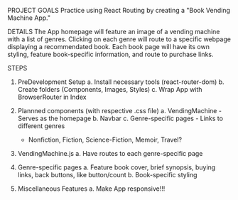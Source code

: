 PROJECT GOALS
Practice using React Routing by creating a "Book Vending Machine App." 

DETAILS
The App homepage will feature an image of a vending machine with a list of genres. Clicking on each genre will route to a specific webpage displaying a recommendated book. Each book page will have its own styling, feature book-specific information, and route to purchase links.

STEPS
1. PreDevelopment Setup
  a. Install necessary tools (react-router-dom)
  b. Create folders (Components, Images, Styles)
  c. Wrap App with BrowserRouter in Index

2. Plannned components (with respective .css file)
  a. VendingMachine - Serves as the homepage
  b. Navbar
  c. Genre-specific pages - Links to different genres
     - Nonfiction, Fiction, Science-Fiction, Memoir, Travel?

3. VendingMachine.js
  a. Have routes to each genre-specific page

4. Genre-specific pages
  a. Feature book cover, brief synopsis, buying links,   back buttons, like button/count 
  b. Book-specific styling

5. Miscellaneous Features
  a. Make App responsive!!!